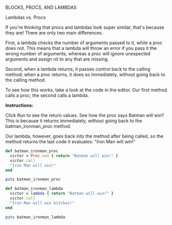 BLOCKS, PROCS, AND LAMBDAS

Lambdas vs. Procs

If you're thinking that procs and lambdas look super similar, that's because they are! There are only two main differences.

First, a lambda checks the number of arguments passed to it, while a proc does not. This means that a lambda will throw an error if you pass it the wrong number of arguments, whereas a proc will ignore unexpected arguments and assign nil to any that are missing.

Second, when a lambda returns, it passes control back to the calling method; when a proc returns, it does so immediately, without going back to the calling method.

To see how this works, take a look at the code in the editor. Our first method calls a proc; the second calls a lambda.

**Instructions:**

Click Run to see the return values. See how the proc says Batman will win? This is because it returns immediately, without going back to the batman_ironman_proc method.

Our lambda, however, goes back into the method after being called, so the method returns the last code it evaluates: "Iron Man will win!"

```ruby
def batman_ironman_proc
  victor = Proc.new { return "Batman will win!" }
  victor.call
  "Iron Man will win!"
end

puts batman_ironman_proc

def batman_ironman_lambda
  victor = lambda { return "Batman will win!" }
  victor.call
  "Iron Man will win bitches!"
end

puts batman_ironman_lambda
```
